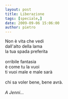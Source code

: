 ```yaml
---
layout: post
title: Liberazione
tags: [speciale,]
date: 2009-09-06 15:06:00
author: pietro
---
```

Non è vita che vedi<br/>dall'alto della lama<br/>la tua spada preferita<br/><br/>orribile fantasia<br/>è come tu la vuoi<br/>ti vuoi male e male sarà<br/><br/>chi sa voler bene, bene avrà.<br/><br/><span style="font-style: italic">A Jenni...</span>
